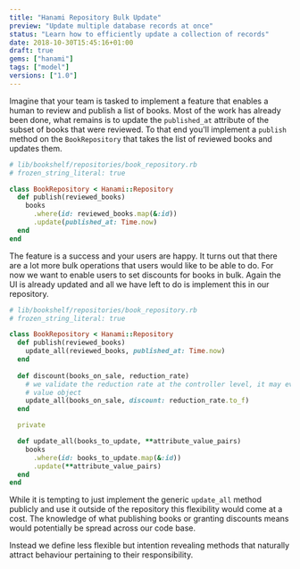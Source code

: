 ```yaml
---
title: "Hanami Repository Bulk Update"
preview: "Update multiple database records at once"
status: "Learn how to efficiently update a collection of records"
date: 2018-10-30T15:45:16+01:00
draft: true
gems: ["hanami"]
tags: ["model"]
versions: ["1.0"]
---
```


Imagine that your team is tasked to implement a feature that enables a human to
review and publish a list of books. Most of the work has already been done, what
remains is to update the `published_at` attribute of the subset of books that
were reviewed. To that end you'll implement a `publish` method on the
`BookRepository` that takes the list of reviewed books and updates them.

```ruby
# lib/bookshelf/repositories/book_repository.rb
# frozen_string_literal: true

class BookRepository < Hanami::Repository
  def publish(reviewed_books)
    books
      .where(id: reviewed_books.map(&:id))
      .update(published_at: Time.now)
  end
end
```

The feature is a success and your users are happy. It turns out that there are
a lot more bulk operations that users would like to be able to do. For now we
want to enable users to set discounts for books in bulk. Again the UI is already
updated and all we have left to do is implement this in our repository.

```ruby
# lib/bookshelf/repositories/book_repository.rb
# frozen_string_literal: true

class BookRepository < Hanami::Repository
  def publish(reviewed_books)
    update_all(reviewed_books, published_at: Time.now)
  end
  
  def discount(books_on_sale, reduction_rate)
    # we validate the reduction rate at the controller level, it may even be a
    # value object
    update_all(books_on_sale, discount: reduction_rate.to_f)
  end

  private

  def update_all(books_to_update, **attribute_value_pairs)
    books
      .where(id: books_to_update.map(&:id))
      .update(**attribute_value_pairs)
  end
end
```

While it is tempting to just implement the generic `update_all` method publicly
and use it outside of the repository this flexibility would come at a cost. The
knowledge of what publishing books or granting discounts means would potentially
be spread across our code base.

Instead we define less flexible but intention revealing methods that naturally
attract behaviour pertaining to their responsibility.
